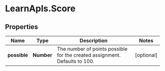 # LearnApIs.Score

## Properties
Name | Type | Description | Notes
------------ | ------------- | ------------- | -------------
**possible** | **Number** | The number of points possible for the created assignment. Defaults to 100. | [optional] 
